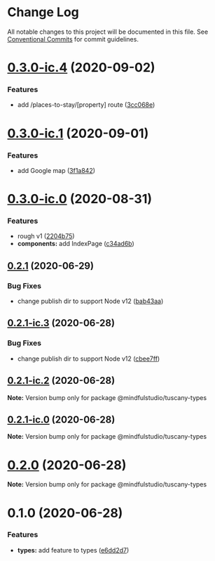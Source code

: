 # Change Log

All notable changes to this project will be documented in this file.
See [Conventional Commits](https://conventionalcommits.org) for commit guidelines.

# [0.3.0-ic.4](https://github.com/JakeElder/tuscany/compare/v0.3.0-ic.3...v0.3.0-ic.4) (2020-09-02)


### Features

* add /places-to-stay/[property] route ([3cc068e](https://github.com/JakeElder/tuscany/commit/3cc068e69fd5a4518093836f868ae1582d41bdab))





# [0.3.0-ic.1](https://github.com/JakeElder/tuscany/compare/v0.3.0-ic.0...v0.3.0-ic.1) (2020-09-01)


### Features

* add Google map ([3f1a842](https://github.com/JakeElder/tuscany/commit/3f1a84208f2b54c8d71b82f2436cfaace1c699a2))





# [0.3.0-ic.0](https://github.com/JakeElder/tuscany/compare/v0.2.1...v0.3.0-ic.0) (2020-08-31)


### Features

* rough v1 ([2204b75](https://github.com/JakeElder/tuscany/commit/2204b75a255e54e28ac8ee4f69d85ff6e0a7bd40))
* **components:** add IndexPage ([c34ad6b](https://github.com/JakeElder/tuscany/commit/c34ad6b501f256bfbbc04638897f503d9e472aa5))





## [0.2.1](https://github.com/JakeElder/tuscany/compare/v0.2.0...v0.2.1) (2020-06-29)


### Bug Fixes

* change publish dir to support Node v12 ([bab43aa](https://github.com/JakeElder/tuscany/commit/bab43aa6c46492a8eede5ca86ac0f935f077aee9))





## [0.2.1-ic.3](https://github.com/JakeElder/tuscany/compare/v0.2.1-ic.2...v0.2.1-ic.3) (2020-06-28)


### Bug Fixes

* change publish dir to support Node v12 ([cbee7ff](https://github.com/JakeElder/tuscany/commit/cbee7ff93cf152c37320614ba85d7d28ffac1510))





## [0.2.1-ic.2](https://github.com/JakeElder/tuscany/compare/v0.2.1-ic.1...v0.2.1-ic.2) (2020-06-28)

**Note:** Version bump only for package @mindfulstudio/tuscany-types





## [0.2.1-ic.0](https://github.com/JakeElder/tuscany/compare/v0.2.0...v0.2.1-ic.0) (2020-06-28)

**Note:** Version bump only for package @mindfulstudio/tuscany-types





# [0.2.0](https://github.com/JakeElder/tuscany/compare/v0.1.0...v0.2.0) (2020-06-28)

**Note:** Version bump only for package @mindfulstudio/tuscany-types





# 0.1.0 (2020-06-28)


### Features

* **types:** add feature to types ([e6dd2d7](https://github.com/JakeElder/tuscany/commit/e6dd2d7731e672745124d462ab707afd8d5d14ee))

